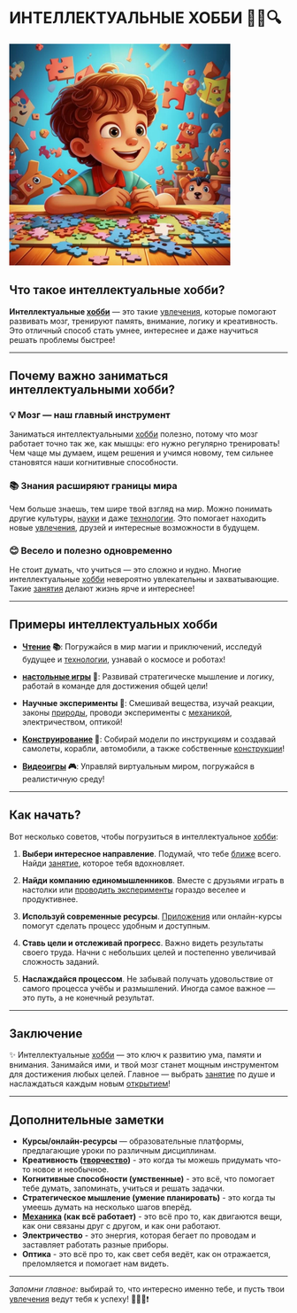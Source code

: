 # **ИНТЕЛЛЕКТУАЛЬНЫЕ ХОББИ 🧠😎🔍**

<img src="../../../../WORK/entertainment/hobbies/джэпэги/интеллектуальные.jpeg" width="400" height="400" />

## Что такое интеллектуальные хобби?

**Интеллектуальные [хобби](хобби.md)** — это такие [увлечения](хобби.md), которые помогают развивать мозг, тренируют память, внимание, логику и креативность. Это отличный способ стать умнее, интереснее и даже научиться решать проблемы быстрее!

---

## Почему важно заниматься интеллектуальными хобби?

### 💡 Мозг — наш главный инструмент

Заниматься интеллектуальными [хобби](хобби.md) полезно, потому что мозг работает точно так же, как мышцы: его нужно регулярно тренировать! Чем чаще мы думаем, ищем решения и учимся новому, тем сильнее становятся наши когнитивные способности.

### 📚 Знания расширяют границы мира

Чем больше знаешь, тем шире твой взгляд на мир. Можно понимать другие культуры, [науки](научные_эксперименты.md) и даже [технологии](конструирование.md). Это помогает находить новые [увлечения](хобби.md), друзей и интересные возможности в будущем.

### 😊 Весело и полезно одновременно

Не стоит думать, что учиться — это сложно и нудно. Многие интеллектуальные [хобби](хобби.md) невероятно увлекательны и захватывающие. Такие [занятия](хобби.md) делают жизнь ярче и интереснее!

---

## Примеры интеллектуальных хобби

- **[Чтение](чтение.md) 📚**: Погружайся в мир магии и приключений, исследуй будущее и [технологии](конструирование.md), узнавай о космосе и роботах!

- **[настольные игры](настольные_игры.md) 🎲**: Развивай стратегическе мышление и логику, работай в команде для достижения общей цели!

- **Научные эксперименты 🔬**: Смешивай вещества, изучай реакции, законы [природы](садоводство.md), проводи эксперименты с [механикой](конструирование.md), электричеством, оптикой!

- **[Конструирование](конструирование.md) 🧱**: Собирай модели по инструкциям и создавай самолеты, корабли, автомобили, а также собственные [конструкции](конструирование.md)!

- **[Видеоигры](видеоигры.md) 🎮**: Управляй виртуальным миром, погружайся в реалистичную среду!

---

## Как начать?

Вот несколько советов, чтобы погрузиться в интеллектуальное [хобби](хобби.md):

1. **Выбери интересное направление**. Подумай, что тебе [ближе](домашние.md) всего. Найди [занятие](хобби.md), которое тебя вдохновляет.

2. **Найди компанию единомышленников**. Вместе с друзьями играть в настолки или [проводить эксперименты](научные_эксперименты.md) гораздо веселее и продуктивнее.

3. **Используй современные ресурсы**. [Приложения](видеоигры.md) или онлайн-курсы помогут сделать процесс удобным и доступным.

4. **Ставь цели и отслеживай прогресс**. Важно видеть результаты своего труда. Начни с небольших целей и постепенно увеличивай сложность заданий.

5. **Наслаждайся процессом**. Не забывай получать удовольствие от самого процесса учёбы и размышлений. Иногда самое важное — это путь, а не конечный результат.

---

## Заключение

✨ Интеллектуальные [хобби](хобби.md) — это ключ к развитию ума, памяти и внимания. Занимайся ими, и твой мозг станет мощным инструментом для достижения любых целей. Главное — выбрать [занятие](хобби.md) по душе и наслаждаться каждым новым [открытием](научные_эксперименты.md)!

---

## Дополнительные заметки

- **Курсы/онлайн-ресурсы** — образовательные платформы, предлагающие уроки по различным дисциплинам.
- **Креативность ([творчество](творческие.md))** - это когда ты можешь придумать что-то новое и необычное.
- **Когнитивные способности (умственные)** - это всё, что помогает тебе думать, запоминать, учиться и решать задачки.
- **Стратегическое мышление (умение планировать)** - это когда ты умеешь думать на несколько шагов вперёд.
- **[Механика](конструирование.md) (как всё работает)** - это всё про то, как двигаются вещи, как они связаны друг с другом, и как они работают.
- **Электричество** - это энергия, которая бегает по проводам и заставляет работать разные приборы.
- **Оптика** - это всё про то, как свет себя ведёт, как он отражается, преломляется и помогает нам видеть.

---

*Запомни главное:* выбирай то, что интересно именно тебе, и пусть твои [увлечения](хобби.md) ведут тебя к успеху! 🌟🤝🏻❗️
